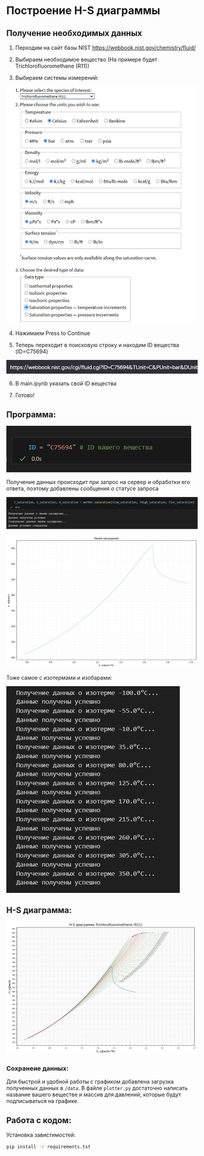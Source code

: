 # Построение H-S диаграммы

## Получение необходимых данных

1. Перходим на сайт базы NIST https://webbook.nist.gov/chemistry/fluid/

2. Выбираем необходимое вещество (На примере будет Trichlorofluoromethane (R11)) 

3. Выбираем системы измерений:

![alt text](/docs/image.png)


4. Нажимаем Press to Continue

5. Теперь переходит в поисковую строку и находим ID вещества (ID=C75694)

![alt text](/docs//ID.png)

6. В main.ipynb указать свой ID вещества

7. Готово!

## Программа:

![alt text](/docs/ID_code.png)

Получение данных происходит при запрос на сервер и обработки его ответа, поэтому добавлены сообщения о статусе запроса

![alt text](/docs/saturation_code.png)

![alt text](/docs/saturation_line.png)

Тоже самое с изотермами и изобарами:

![alt text](/docs/isothermal.png)

## H-S диаграмма:

![alt text](/docs/H-S.png)

### Сохранеие данных:

Для быстрой и удобной работы с графиком добавлена загрузка полученных данных в `/data`. В файле `plotter.py` достаточно написать название вашего веществе и массив для давлений, которые будут подписываться на графике.

## Работа с кодом:

Установка завистимостей:

```bash
pip install -r requirements.txt
```